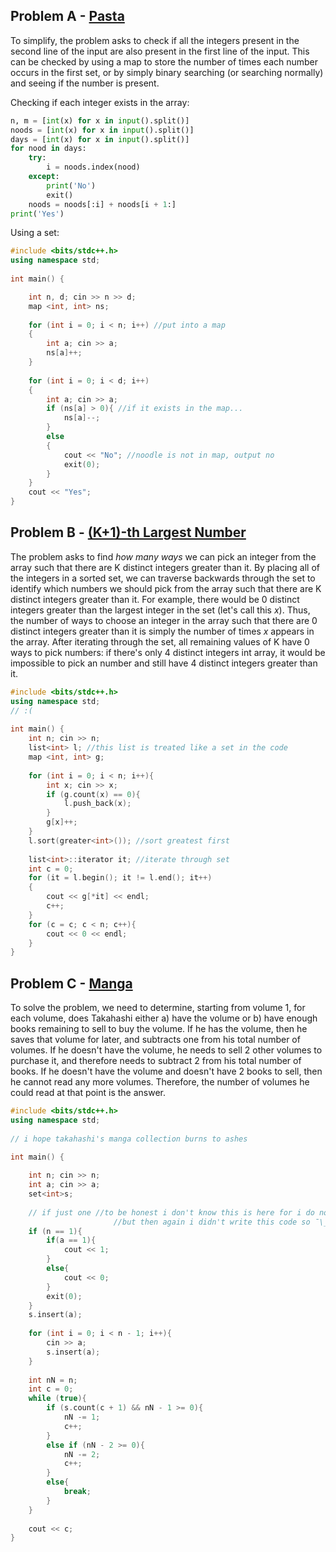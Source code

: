 ## Problem A - [Pasta](https://atcoder.jp/contests/abc241/tasks/abc241_b)

To simplify, the problem asks to check if all the integers present in the second line of the input are also present in the first line of the input.
This can be checked by using a map to store the number of times each number occurs in the first set, or by simply binary searching (or searching normally) and seeing if the number is present.

Checking if each integer exists in the array:
```py
n, m = [int(x) for x in input().split()]
noods = [int(x) for x in input().split()]
days = [int(x) for x in input().split()]
for nood in days:
    try:
        i = noods.index(nood)
    except:
        print('No')
        exit()
    noods = noods[:i] + noods[i + 1:]
print('Yes')
```

Using a set:
```c++
#include <bits/stdc++.h>
using namespace std;
 
int main() {

	int n, d; cin >> n >> d;
	map <int, int> ns;
 
	for (int i = 0; i < n; i++) //put into a map
	{
		int a; cin >> a;
		ns[a]++;
	}
 
	for (int i = 0; i < d; i++)
	{
		int a; cin >> a; 
		if (ns[a] > 0){ //if it exists in the map...
			ns[a]--;
		}
		else
		{
			cout << "No"; //noodle is not in map, output no
			exit(0);
		}
	}
	cout << "Yes";
}
```

## Problem B - [(K+1)-th Largest Number](https://atcoder.jp/contests/abc273/tasks/abc273_c)

The problem asks to find *how many ways* we can pick an integer from the array such that there are K distinct integers greater than it.
By placing all of the integers in a sorted set, we can traverse backwards through the set to identify which numbers we should pick from the array such that there are K distinct integers greater than it.
For example, there would be 0 distinct integers greater than the largest integer in the set (let's call this *x*).
Thus, the number of ways to choose an integer in the array such that there are 0 distinct integers greater than it is simply the number of times *x* appears in the array.
After iterating through the set, all remaining values of K have 0 ways to pick numbers: if there's only 4 distinct integers int array, it would be impossible to pick an number and still have 4 distinct integers greater than it.

```c++
#include <bits/stdc++.h>
using namespace std;
// :(
 
int main() {
	int n; cin >> n;
	list<int> l; //this list is treated like a set in the code
	map <int, int> g;
 
	for (int i = 0; i < n; i++){
		int x; cin >> x;
		if (g.count(x) == 0){
			l.push_back(x);
		}
		g[x]++;
	}
	l.sort(greater<int>()); //sort greatest first
 
	list<int>::iterator it; //iterate through set
	int c = 0;
	for (it = l.begin(); it != l.end(); it++)
	{
		cout << g[*it] << endl;
		c++;
	}
	for (c = c; c < n; c++){
		cout << 0 << endl;
	}
}
```

## Problem C - [Manga](https://atcoder.jp/contests/abc271/tasks/abc271_c)

To solve the problem, we need to determine, starting from volume 1, for each volume, does Takahashi either a) have the volume or b) have enough books remaining to sell to buy the volume.
If he has the volume, then he saves that volume for later, and subtracts one from his total number of volumes.
If he doesn't have the volume, he needs to sell 2 other volumes to purchase it, and therefore needs to subtract 2 from his total number of books.
If he doesn't have the volume and doesn't have 2 books to sell, then he cannot read any more volumes. Therefore, the number of volumes he could read at that point is the answer.

```c++
#include <bits/stdc++.h>
using namespace std;
 
// i hope takahashi's manga collection burns to ashes
 
int main() {

	int n; cin >> n; 
	int a; cin >> a;
	set<int>s;
 
	// if just one //to be honest i don't know this is here for i do not think this is necessary
                       //but then again i didn't write this code so ¯\_(ツ)_/¯
	if (n == 1){
		if(a == 1){
			cout << 1;
		}
		else{
			cout << 0;
		}
		exit(0);
	}
	s.insert(a);
	
	for (int i = 0; i < n - 1; i++){
		cin >> a;
		s.insert(a);
	}
 
	int nN = n;
	int c = 0;
	while (true){
		if (s.count(c + 1) && nN - 1 >= 0){
			nN -= 1;
			c++;
		}
		else if (nN - 2 >= 0){
			nN -= 2;
			c++;
		}
		else{
			break;
		}
	}
 
	cout << c;
}
```
